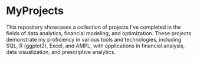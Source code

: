 # MyProjects
This repository showcases a collection of projects I've completed in the fields of data analytics, financial modeling, and optimization. These projects demonstrate my proficiency in various tools and technologies, including SQL, R (ggplot2), Excel, and AMPL, with applications in financial analysis, data visualization, and prescriptive analytics. 
